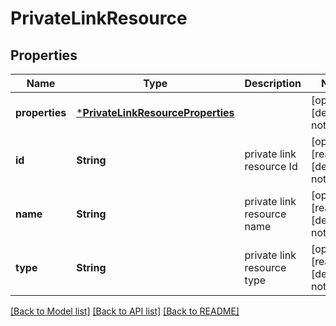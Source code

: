 # PrivateLinkResource


## Properties
Name | Type | Description | Notes
------------ | ------------- | ------------- | -------------
**properties** | [***PrivateLinkResourceProperties**](PrivateLinkResourceProperties.md) |  | [optional] [default to nothing]
**id** | **String** | private link resource Id | [optional] [readonly] [default to nothing]
**name** | **String** | private link resource name | [optional] [readonly] [default to nothing]
**type** | **String** | private link resource type | [optional] [readonly] [default to nothing]


[[Back to Model list]](../README.md#models) [[Back to API list]](../README.md#api-endpoints) [[Back to README]](../README.md)


